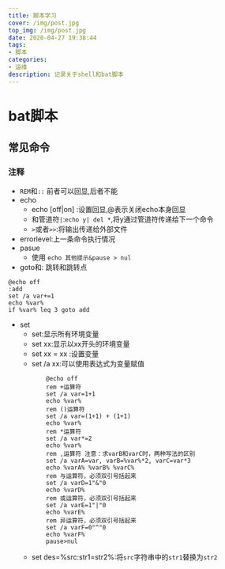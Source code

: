 ```yaml
---
title: 脚本学习
cover: /img/post.jpg
top_img: /img/post.jpg
date: 2020-04-27 19:38:44
tags:
- 脚本
categories:
- 运维
description: 记录关于shell和bat脚本
---
```

# bat脚本
## 常见命令
### 注释
- `REM`和`::`
前者可以回显,后者不能
- echo
    - echo [off|on] :设置回显,@表示关闭echo本身回显
    - 和管道符`|`:`echo y| del *`,将y通过管道符传递给下一个命令
    - `>`或者`>>`:将输出传递给外部文件
- errorlevel:上一条命令执行情况
- pasue
    - 使用 `echo 其他提示&pause > nul`
- goto和:
跳转和跳转点
```
@echo off
:add
set /a var+=1
echo %var%
if %var% leq 3 goto add
```
- set
    - set:显示所有环境变量
    - set xx:显示以xx开头的环境变量
    - set xx = xx :设置变量
    - set /a xx:可以使用表达式为变量赋值
        ```
            @echo off
            rem +运算符
            set /a var=1+1
            echo %var%
            rem ()运算符
            set /a var=(1+1) + (1+1)
            echo %var%
            rem *运算符
            set /a var*=2
            echo %var%
            rem ,运算符 注意：求varB和varC时，两种写法的区别
            set /a varA=var, varB=%var%*2, varC=var*3
            echo %varA% %varB% %varC%
            rem 与运算符，必须双引号括起来
            set /a varD=1"&"0
            echo %varD%
            rem 或运算符，必须双引号括起来
            set /a varE=1"|"0
            echo %varE%
            rem 异运算符，必须双引号括起来
            set /a varF=0"^"0
            echo %varF%
            pause>nul
        ```
     - set des=%src:str1=str2%:将`src`字符串中的`str1`替换为`str2`
